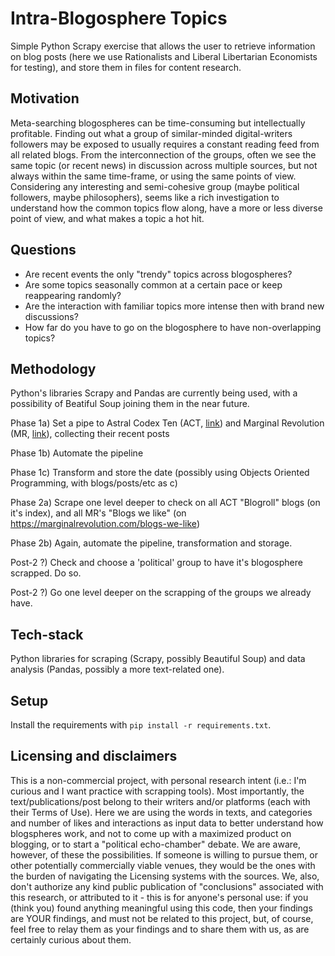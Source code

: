 # Intra-Blogosphere Topics

Simple Python Scrapy exercise that allows the user to retrieve information on blog posts (here we use Rationalists and Liberal Libertarian Economists for testing), and store them in files for content research. 


## Motivation

Meta-searching blogospheres can be time-consuming but intellectually profitable. Finding out what a group of similar-minded digital-writers followers may be exposed to usually requires a constant reading feed from all related blogs. From the interconnection of the groups, often we see the same topic (or recent news) in discussion across multiple sources, but not always within the same time-frame, or using the same points of view. Considering any interesting and semi-cohesive group (maybe political followers, maybe philosophers), seems like a rich investigation to understand how the common topics flow along, have a more or less diverse point of view, and what makes a topic a hot hit.


## Questions

- Are recent events the only "trendy" topics across blogospheres?
- Are some topics seasonally common at a certain pace or keep reappearing randomly?
- Are the interaction with familiar topics more intense then with brand new discussions?
- How far do you have to go on the blogosphere to have non-overlapping topics?


## Methodology

Python's libraries Scrapy and Pandas are currently being used, with a possibility of Beatiful Soup joining them in the near future. 

Phase 1a) Set a pipe to Astral Codex Ten (ACT, [link](https://astralcodexten.substack.com/)) and Marginal Revolution (MR, [link](https://marginalrevolution.com/)), collecting their recent posts

Phase 1b) Automate the pipeline

Phase 1c) Transform and store the date (possibly using Objects Oriented Programming, with blogs/posts/etc as c)

Phase 2a) Scrape one level deeper to check on all ACT "Blogroll" blogs (on it's index), and all MR's "Blogs we like" (on https://marginalrevolution.com/blogs-we-like)

Phase 2b) Again, automate the pipeline, transformation and storage.

Post-2 ?) Check and choose a 'political' group to have it's blogosphere scrapped. Do so.

Post-2 ?) Go one level deeper on the scrapping of the groups we already have.


## Tech-stack

Python libraries for scraping (Scrapy, possibly Beautiful Soup) and data analysis (Pandas, possibly a more text-related one). 


## Setup

Install the requirements with `pip install -r requirements.txt`.


## Licensing and disclaimers

This is a non-commercial project, with personal research intent (i.e.: I'm curious and I want practice with scrapping tools). Most importantly, the text/publications/post belong to their writers and/or platforms (each with their Terms of Use). Here we are using the words in texts, and categories and number of likes and interactions as input data to better understand how blogspheres work, and not to come up with a maximized product on blogging, or to start a "political echo-chamber" debate. We are aware, however, of these the possibilities. If someone is willing to pursue them, or other potentially commercially viable venues, they would be the ones with the burden of navigating the Licensing systems with the sources. We, also, don't authorize any kind public publication of "conclusions" associated with this research, or attributed to it - this is for anyone's personal use: if you (think you) found anything meaningful using this code, then your findings are YOUR findings, and must not be related to this project, but, of course, feel free to relay them as your findings and to share them with us, as are certainly curious about them.

